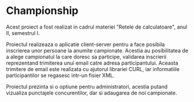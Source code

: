 # Championship
Acest proiect a fost realizat in cadrul materiei "Retele de calculatoare", anul II, semestrul I.

Proiectul realizeaza o aplicatie client-server pentru a face posibila inscrierea unor persoane la anumite campionate. Acestia au posibilitatea de a alege campionatul la care doresc sa participe, validarea inscrierii reprezentand 
trimiterea unui email catre adresa participantului. Aceasta trimitere de email este realizata cu ajutorul librariei CURL, iar informatiile participantilor se regasesc intr-un fisier XML.

Proiectul prezinta si o optiune pentru administratori, acestia putand vizualiza punctajele concurentilor, dar si adaugarea de noi campionate.
